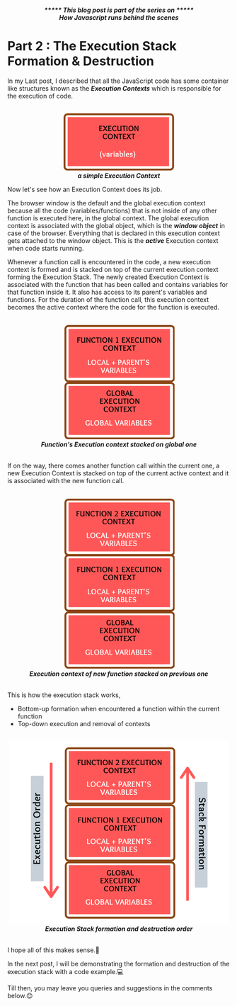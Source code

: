 ##### <p align="center"><em>***** This blog post is part of the series on *****<br><strong>How Javascript runs behind the scenes</strong></em></p>

# Part 2 : The Execution Stack Formation & Destruction

In my Last post, I described that all the JavaScript code has some container like structures known as the ***Execution Contexts*** which is responsible for the execution of code.

<p align="center">
    <br>
    <img src="https://raw.githubusercontent.com/ujalak1812/Blogs/master/images/img1.png" alt="Execution Context" />
    <br>
    <strong><em>a simple Execution Context</em></strong>
    <br>
</p>

Now let's see how an Execution Context does its job.

The browser window is the default and the global execution context because all the code (variables/functions) that is not inside of any other function is executed here, in the global context. The global execution context is associated with the global object, which is the ***window object*** in case of the browser. Everything that is declared in this execution context gets attached to the window object. This is the ***active*** Execution context when code starts running.

Whenever a function call is encountered in the code, a new execution context is formed and is stacked on top of the current execution context forming the Execution Stack. The newly created Execution Context is associated with the function that has been called and contains variables for that function inside it. It also has access to its parent's variables and functions. For the duration of the function call, this execution context becomes the active context where the code for the function is executed. 

<p align="center">
    <br>
    <img src="https://raw.githubusercontent.com/ujalak1812/Blogs/master/images/img2.png" alt="2 Execution Context Stacked" />
    <br>
    <strong><em>Function's Execution context stacked on global one</em></strong>
    <br><br>
</p>

If on the way, there comes another function call within the current one, a new Execution Context is stacked on top of the current active context and it is associated with the new function call. 

<p align="center">
    <br>
    <img src="https://raw.githubusercontent.com/ujalak1812/Blogs/master/images/img3.png" alt="3 Execution Context Stacked" />
    <br>
    <strong><em>Execution context of new function stacked on previous one</em></strong>
    <br><br>
</p>

This is how the execution stack works, 
- Bottom-up formation when encountered a function within the current function
- Top-down execution and removal of contexts

<p align="center">
    <br>
    <img src="https://raw.githubusercontent.com/ujalak1812/Blogs/master/images/img4.png" alt= "Execution Stack" />
    <br>
    <strong><em>Execution Stack formation and destruction order</em></strong>
    <br><br>
</p>

I hope all of this makes sense.🙌

In the next post, I will be demonstrating the formation and destruction of the execution stack with a code example.💻

Till then, you may leave you queries and suggestions in the comments below.😊 